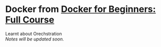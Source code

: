 # Docker from [Docker for Beginners: Full Course](https://www.youtube.com/watch?v=zJ6WbK9zFpI)

Learnt about Orechstration <br/>
_Notes will be updated soon._

